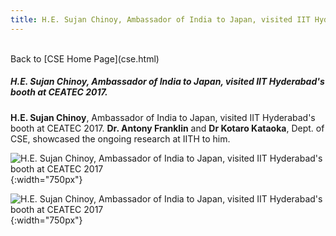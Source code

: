 ```yaml
---
title: H.E. Sujan Chinoy, Ambassador of India to Japan, visited IIT Hyderabad's booth at CEATEC​ 2017
---
```

<br>
Back to [CSE Home Page](cse.html)  
<br>

##### **H.E. Sujan Chinoy, Ambassador of India to Japan, visited IIT Hyderabad's booth at CEATEC​ 2017.**

**H.E. Sujan Chinoy**, Ambassador of India to Japan, visited IIT Hyderabad's booth at CEATEC​ 2017. **Dr. Antony Franklin** and **Dr Kotaro Kataoka**, Dept. of CSE, showcased the ongoing research at IITH to him.

![H.E. Sujan Chinoy, Ambassador of India to Japan, visited IIT Hyderabad's booth at CEATEC​ 2017](https://cse.iith.ac.in/sites/default/files/Images/Researchshowcase.jpg){:width="750px"}

![H.E. Sujan Chinoy, Ambassador of India to Japan, visited IIT Hyderabad's booth at CEATEC​ 2017](https://cse.iith.ac.in/sites/default/files/Images/Researchshowcase1.jpg){:width="750px"}